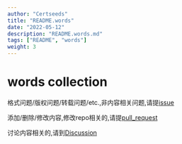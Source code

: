 ```yaml
---
author: "Certseeds"
title: "README.words"
date: "2022-05-12"
description: "README.words.md"
tags: ["README", "words"]
weight: 3
---
```


# words collection

格式问题/版权问题/转载问题/etc.,非内容相关问题,请提[issue](https://github.com/Certseeds/Certseeds/issues)

添加/删除/修改内容,修改repo相关的,请提[pull_request](https://github.com/Certseeds/Certseeds/pulls)

讨论内容相关的,请到[Discussion](https://github.com/Certseeds/Certseeds/discussions)
